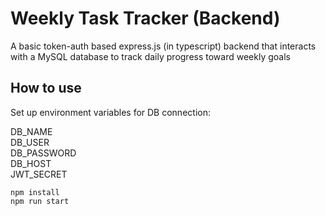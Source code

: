 # Weekly Task Tracker (Backend)
A basic token-auth based express.js (in typescript) backend that interacts with a MySQL database to track daily progress toward weekly goals

## How to use
Set up environment variables for DB connection:

DB_NAME\
DB_USER\
DB_PASSWORD\
DB_HOST\
JWT_SECRET

```npm
npm install
npm run start
```